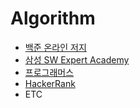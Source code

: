 # Algorithm

- [백준 온라인 저지](https://www.acmicpc.net/)
- [삼성 SW Expert Academy](https://swexpertacademy.com/main/main.do)
- [프로그래머스](https://programmers.co.kr/)
- [HackerRank](https://www.hackerrank.com/)
- ETC
